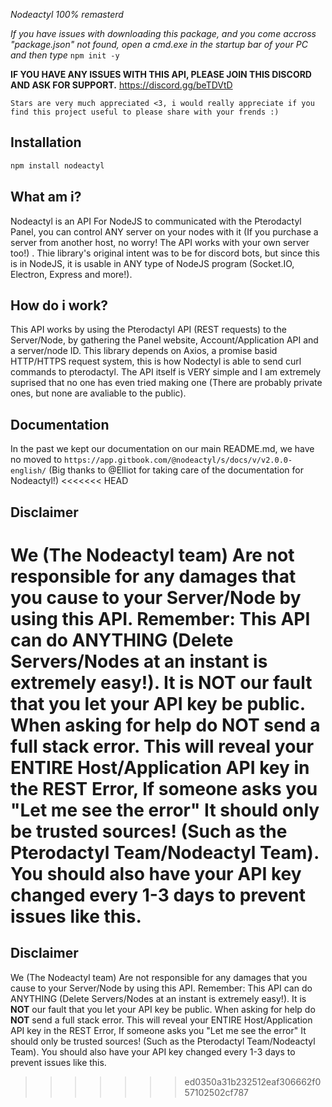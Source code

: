 *Nodeactyl 100% remasterd*

*If you have issues with downloading this package, and you come accross "package.json" not found, open a cmd.exe in the startup bar of your PC and then type* `npm init -y`

**IF YOU HAVE ANY ISSUES WITH THIS API, PLEASE JOIN THIS DISCORD AND ASK FOR SUPPORT.** https://discord.gg/beTDVtD


`Stars are very much appreciated <3, i would really appreciate if you find this project useful to please share with your frends :)`

## Installation
```javascript
npm install nodeactyl
```


## What am i?

Nodeactyl is an API For NodeJS to communicated with the Pterodactyl Panel, you can control ANY server on your nodes with it (If you purchase a server from another host, no worry! The API works with your own server too!) . Thie library's original intent was to be for discord bots, but since this is in NodeJS, it is usable in ANY type of NodeJS program (Socket.IO, Electron, Express and more!).

## How do i work?
This API works by using the Pterodactyl API (REST requests) to the Server/Node, by gathering the Panel website, Account/Application API and a server/node ID. This library depends on Axios, a promise basid HTTP/HTTPS request system, this is how Nodectyl is able to send curl commands to pterodactyl. The API itself is VERY simple and I am extremely suprised that no one has even tried making one (There are probably private ones, but none are avaliable to the public).


## Documentation
In the past we kept our documentation on our main README.md, we have no moved to `https://app.gitbook.com/@nodeactyl/s/docs/v/v2.0.0-english/` (Big thanks to @Elliot for taking care of the documentation for Nodeactyl!)
<<<<<<< HEAD

## Disclaimer
We (The Nodeactyl team) Are not responsible for any damages that you cause to your Server/Node by using this API. Remember: This API can do ANYTHING (Delete Servers/Nodes at an instant is extremely easy!). It is **NOT** our fault that you let your API key be public. When asking for help do **NOT** send a full stack error. This will reveal your ENTIRE Host/Application API key in the REST Error, If someone asks you "Let me see the error" It should only be trusted sources! (Such as the Pterodactyl Team/Nodeactyl Team). You should also have your API key changed every 1-3 days to prevent issues like this.
=======

## Disclaimer
We (The Nodeactyl team) Are not responsible for any damages that you cause to your Server/Node by using this API. Remember: This API can do ANYTHING (Delete Servers/Nodes at an instant is extremely easy!). It is **NOT** our fault that you let your API key be public. When asking for help do **NOT** send a full stack error. This will reveal your ENTIRE Host/Application API key in the REST Error, If someone asks you "Let me see the error" It should only be trusted sources! (Such as the Pterodactyl Team/Nodeactyl Team). You should also have your API key changed every 1-3 days to prevent issues like this.

>>>>>>> ed0350a31b232512eaf306662f057102502cf787

